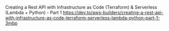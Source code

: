 Creating a Rest API with Infrastructure as Code (Terraform) & Serverless (Lambda + Python) - Part 1
https://dev.to/aws-builders/creating-a-rest-api-with-infrastructure-as-code-terraform-serverless-lambda-python-part-1-3mbp